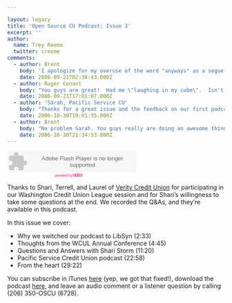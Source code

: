 ```yaml
---

layout: legacy
title: 'Open Source CU Podcast: Issue 3'
excerpt: ''
author:
  name: Trey Reeme
  twitter: creeme
comments:
  - author: Brent
    body: 'I apologize for my overuse of the word "anyways" as a segue.'
    date: 2006-09-21T02:38:43.000Z
  - author: Roger Conant
    body: "You guys are great!  Had me \"laughing in my cube\".  Isn't it fun being pioneers?  Now pull those arrows out of your backside and get back to innovating!"
    date: 2006-09-21T17:01:07.000Z
  - author: 'Sarah, Pacific Service CU'
    body: "Thanks for a great issue and the feedback on our first podcast!  We're moving forward with incorporating this type of feedback in our upcoming episodes.  Keep us on your radar.  Until next issue..."
    date: 2006-10-30T19:01:55.000Z
  - author: Brent
    body: "No problem Sarah. You guys really are doing an awesome thing by taking the leap into on-demand content. Hopefully other shops will follow your lead. I'm looking forward to the next episode."
    date: 2006-10-30T21:34:53.000Z
---
```


<embed src="http://www.odeo.com/flash/audio_player_standard_gray.swf" quality="high" width="300" height="52" name="audio_player_standard_gray" align="middle" allowScriptAccess="always" wmode="transparent"  type="application/x-shockwave-flash" flashvars="audio_id=1935995&#38;audio_duration=1868.22&#38;valid_sample_rate=true&#38;external_url=http://media.libsyn.com/media/opensourcecu/Open_Source_CU-Credit_Union_Podcast-03.mp3" pluginspage="http://www.macromedia.com/go/getflashplayer" /></embed><br /><a style="font-size: 9px; padding-left: 110px; color: #f39; letter-spacing: -1px; text-decoration: none" href="http://odeo.com/audio/1935995/view">powered by <strong><span class="caps">ODEO</span></strong></a>
<p>Thanks to Shari, Terrell, and Laurel of <a href="http://veritycu.blogspot.com/">Verity Credit Union</a> for participating in our Washington Credit Union League session and for Shari&#8217;s willingness to take some questions at the end.  We recorded the Q&#38;As, and they&#8217;re available in this podcast.</p>
<p>In this issue we cover:</p>
<ul>
<li>Why we switched our podcast to LibSyn (2:33)</li>
<li>Thoughts from the <span class="caps">WCUL</span> Annual Conference (4:45)</li>
<li>Questions and Answers with Shari Storm (11:20)</li>
<li>Pacific Service Credit Union podcast (22:58)</li>
<li>From the heart (29:22)</li>
</ul>
<p>You can subscribe in iTunes <a href="http://phobos.apple.com/WebObjects/MZStore.woa/wa/viewPodcast?id=192789928">here</a> (yep, we got that fixed!), download the podcast <a href="http://media.libsyn.com/media/opensourcecu/Open_Source_CU-Credit_Union_Podcast-03.mp3">here</a>, and leave an audio comment or a listener question by calling (206) 350-OSCU (6728).</p>